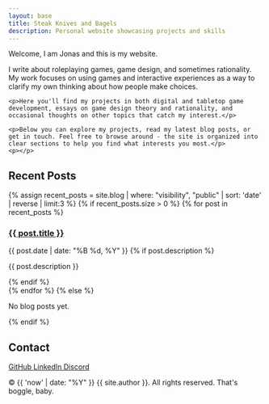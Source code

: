 ```yaml
---
layout: base
title: Steak Knives and Bagels
description: Personal website showcasing projects and skills
---
```


<section class="intro-section">
    <p>Welcome, I am Jonas and this is my website.</p>
    <p>I write about roleplaying games, game design, and sometimes rationality. My work focuses on using games and interactive experiences as a way to clarify my own thinking about how people make choices.</p>
    
    <p>Here you'll find my projects in both digital and tabletop game development, essays on game design theory and rationality, and occasional thoughts on other topics that catch my interest.</p>
    
    <p>Below you can explore my projects, read my latest blog posts, or get in touch. Feel free to browse around - the site is organized into clear sections to help you find what interests you most.</p>
    <p></p>
</section>

<section class="recent-posts-section">
    <h2>Recent Posts</h2>
    <div class="posts-grid">
        {% assign recent_posts = site.blog | where: "visibility", "public" | sort: 'date' | reverse | limit:3 %}
        {% if recent_posts.size > 0 %}
            {% for post in recent_posts %}
            <div class="post-card">
                <div class="post-card-content">
                    <h3><a href="{{ post.url }}">{{ post.title }}</a></h3>
                    <time datetime="{{ post.date | date_to_xmlschema }}" class="post-date">
                        {{ post.date | date: "%B %d, %Y" }}
                    </time>
                    {% if post.description %}
                    <p>{{ post.description }}</p>
                    {% endif %}
                </div>
            </div>
            {% endfor %}
        {% else %}
            <p>No blog posts yet.</p>
        {% endif %}
    </div>
</section>

<section class="contact-section">
    <h2>Contact</h2>
    <div class="contact-links">
        <a href="https://github.com/babytoad" class="social-link">
            <i class="fab fa-github"></i> GitHub
        </a>
        <a href="https://linkedin.com/in/[your-profile]" class="social-link">
            <i class="fab fa-linkedin"></i> LinkedIn
        </a>
        <a href="https://discord.com/users/[your-discord-id]" class="social-link">
            <i class="fab fa-discord"></i> Discord
        </a>
    </div>
</section>

<footer>
    <p>© {{ 'now' | date: "%Y" }} {{ site.author }}. All rights reserved. That's boggle, baby.</p>
</footer> 